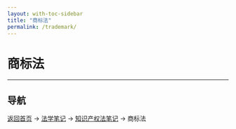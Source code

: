 ```yaml
---
layout: with-toc-sidebar
title: "商标法"
permalink: /trademark/
---
```

# 商标法

---

## 导航
[返回首页](/) → [法学笔记](/legal-notes/) → [知识产权法笔记](/intellectual-property/) → 商标法

